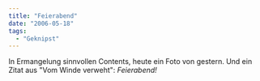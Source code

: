 ```yaml
---
title: "Feierabend"
date: "2006-05-18"
tags:
  - "Geknipst"
---
```


In Ermangelung sinnvollen Contents, heute ein Foto von gestern. Und ein Zitat aus "Vom Winde verweht": _Feierabend!_
